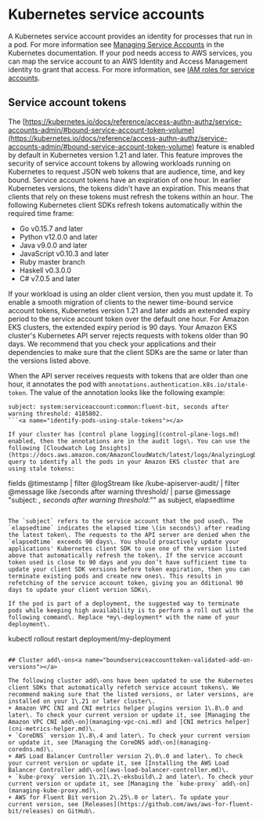 # Kubernetes service accounts<a name="service-accounts"></a>

A Kubernetes service account provides an identity for processes that run in a pod\. For more information see [Managing Service Accounts](https://kubernetes.io/docs/reference/access-authn-authz/service-accounts-admin) in the Kubernetes documentation\. If your pod needs access to AWS services, you can map the service account to an AWS Identity and Access Management identity to grant that access\. For more information, see [IAM roles for service accounts](iam-roles-for-service-accounts.md)\.

## Service account tokens<a name="service-account-tokens"></a>

The [https://kubernetes.io/docs/reference/access-authn-authz/service-accounts-admin/#bound-service-account-token-volume](https://kubernetes.io/docs/reference/access-authn-authz/service-accounts-admin/#bound-service-account-token-volume) feature is enabled by default in Kubernetes version 1\.21 and later\. This feature improves the security of service account tokens by allowing workloads running on Kubernetes to request JSON web tokens that are audience, time, and key bound\. Service account tokens have an expiration of one hour\. In earlier Kubernetes versions, the tokens didn't have an expiration\. This means that clients that rely on these tokens must refresh the tokens within an hour\. The following Kubernetes client SDKs refresh tokens automatically within the required time frame:
+ Go v0\.15\.7 and later
+ Python v12\.0\.0 and later
+ Java v9\.0\.0 and later
+ JavaScript v0\.10\.3 and later
+ Ruby master branch
+ Haskell v0\.3\.0\.0
+ C\# v7\.0\.5 and later

If your workload is using an older client version, then you must update it\. To enable a smooth migration of clients to the newer time\-bound service account tokens, Kubernetes version 1\.21 and later adds an extended expiry period to the service account token over the default one hour\. For Amazon EKS clusters, the extended expiry period is 90 days\. Your Amazon EKS cluster's Kubernetes API server rejects requests with tokens older than 90 days\. We recommend that you check your applications and their dependencies to make sure that the client SDKs are the same or later than the versions listed above\.

When the API server receives requests with tokens that are older than one hour, it annotates the pod with `annotations.authentication.k8s.io/stale-token`\. The value of the annotation looks like the following example:

```
subject: system:serviceaccount:common:fluent-bit, seconds after warning threshold: 4185802.
```<a name="identify-pods-using-stale-tokens"></a>

If your cluster has [control plane logging](control-plane-logs.md) enabled, then the annotations are in the audit logs\. You can use the following [Cloudwatch Log Insights](https://docs.aws.amazon.com/AmazonCloudWatch/latest/logs/AnalyzingLogData.html) query to identify all the pods in your Amazon EKS cluster that are using stale tokens:

```
fields @timestamp
| filter @logStream like /kube-apiserver-audit/
| filter @message like /seconds after warning threshold/
| parse @message "subject: *, seconds after warning threshold:*\"" as subject, elapsedtime
```

The `subject` refers to the service account that the pod used\. The `elapsedtime` indicates the elapsed time \(in seconds\) after reading the latest token\. The requests to the API server are denied when the `elapsedtime` exceeds 90 days\. You should proactively update your applications' Kubernetes client SDK to use one of the version listed above that automatically refresh the token\. If the service account token used is close to 90 days and you don’t have sufficient time to update your client SDK versions before token expiration, then you can terminate existing pods and create new ones\. This results in refetching of the service account token, giving you an dditional 90 days to update your client version SDKs\.

If the pod is part of a deployment, the suggested way to terminate pods while keeping high availability is to perform a roll out with the following command\. Replace *my\-deployment* with the name of your deployment\.

```
kubectl rollout restart deployment/my-deployment
```

## Cluster add\-ons<a name="boundserviceaccounttoken-validated-add-on-versions"></a>

The following cluster add\-ons have been updated to use the Kubernetes client SDKs that automatically refetch service account tokens\. We recommend making sure that the listed versions, or later versions, are installed on your 1\.21 or later cluster\.
+ Amazon VPC CNI and CNI metrics helper plugins version 1\.8\.0 and later\. To check your current version or update it, see [Managing the Amazon VPC CNI add\-on](managing-vpc-cni.md) and [CNI metrics helper](cni-metrics-helper.md)\.
+ `CoreDNS` version 1\.8\.4 and later\. To check your current version or update it, see [Managing the CoreDNS add\-on](managing-coredns.md)\.
+ AWS Load Balancer Controller version 2\.0\.0 and later\. To check your current version or update it, see [Installing the AWS Load Balancer Controller add\-on](aws-load-balancer-controller.md)\.
+ `kube-proxy` version 1\.21\.2\-eksbuild\.2 and later\. To check your current version or update it, see [Managing the `kube-proxy` add\-on](managing-kube-proxy.md)\.
+ AWS for Fluent Bit version 2\.25\.0 or later\. To update your current version, see [Releases](https://github.com/aws/aws-for-fluent-bit/releases) on GitHub\.